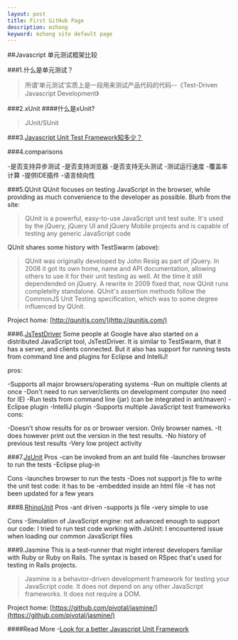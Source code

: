 ```yaml
---
layout: post
title: First GitHub Page
description: mzhong
keyword: mzhong site default page
---
```


##Javascript 单元测试框架比较 

###1.什么是单元测试？ 
>所谓‘单元测试’实质上是一段用来测试产品代码的代码--《Test-Driven Javascript Development》 

###2.xUnit
####什么是xUnit? 
>JUnit/SUnit 


###3.[Javascript Unit Test Framework知多少？](http://en.wikipedia.org/wiki/List_of_unit_testing_frameworks#JavaScript) 


###4.comparisons

-是否支持异步测试
-是否支持浏览器
-是否支持无头测试
-测试运行速度
-覆盖率计算
-提供IDE插件
-语言倾向性


###5.QUnit
QUnit focuses on testing JavaScript in the browser, while providing as much convenience to the developer as possible. Blurb from the site:

>QUnit is a powerful, easy-to-use JavaScript unit test suite. It's used by the jQuery, jQuery UI and jQuery Mobile projects and is capable of testing any generic JavaScript code

QUnit shares some history with TestSwarm (above):

>QUnit was originally developed by John Resig as part of jQuery. In 2008 it got its own home, name and API documentation, allowing others to use it for their unit testing as well. At the time it still dependended on jQuery. A rewrite in 2009 fixed that, now QUnit runs completelty standalone. QUnit's assertion methods follow the CommonJS Unit Testing specification, which was to some degree influenced by QUnit.

Project home: [http://qunitjs.com/](http://qunitjs.com/) 

###6.[JsTestDriver](http://code.google.com/p/js-test-driver/) 
Some people at Google have also started on a distributed JavaScript tool, JsTestDriver. It is similar to TestSwarm, that it has a server, and clients connected. But it also has support for running tests from command line and plugins for Eclipse and IntelliJ! 

pros:

-Supports all major browsers/operating systems
-Run on multiple clients at once
-Don't need to run server/clients on development computer (no need for IE)
-Run tests from command line (jar) (can be integrated in ant/maven)
-Eclipse plugin
-IntelliJ plugin
-Supports multiple JavaScript test frameworks
cons:

-Doesn't show results for os or browser version. Only browser names. -It does however print out the version in the test results.
-No history of previous test results
-Very low project activity


###7.[JsUnit](https://github.com/pivotal/jsunit)
Pros 
-can be invoked from an ant build file
-launches browser to run the tests
-Eclipse plug-in

Cons
-launches browser to run the tests
-Does not support js file to write the unit test code: it has to be -embedded inside an html file
-it has not been updated for a few years

###8.[RhinoUnit](http://code.google.com/p/rhinounit)
Pros
-ant driven
-supports js file
-very simple to use

Cons
-Simulation of JavaScript engine: not advanced enough to support our code: I tried to run test code working with JsUnit: I encountered issue when loading our common JavaScript files

###9.Jasmine
This is a test-runner that might interest developers familiar with Ruby or Ruby on Rails. The syntax is based on RSpec that's used for testing in Rails projects.

>Jasmine is a behavior-driven development framework for testing your JavaScript code. It does not depend on any other JavaScript frameworks. It does not require a DOM.

Project home: [https://github.com/pivotal/jasmine/](https://github.com/pivotal/jasmine/)


####Read More 
-[Look for a better Javascript Unit Framework](http://stackoverflow.com/questions/300855/looking-for-a-better-javascript-unit-test-tool)




